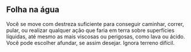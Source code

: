 ## Folha na água

Você se move com destreza suficiente para conseguir caminhar, correr, pular, ou realizar qualquer ação que faria em terra sobre superfícies líquidas, até mesmo as mais viscosas ou perigosas, como lava ou ácido. Você pode escolher afundar, se assim desejar. Ignora terreno difícil.